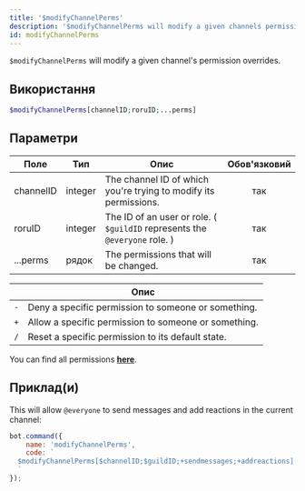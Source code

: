 ```yaml
---
title: '$modifyChannelPerms'
description: '$modifyChannelPerms will modify a given channels permission overrides.'
id: modifyChannelPerms
---
```


`$modifyChannelPerms` will modify a given channel's permission overrides.

## Використання

```php
$modifyChannelPerms[channelID;roruID;...perms]
```

## Параметри

| Поле      | Тип     | Опис                                                                       | Обов'язковий |
| --------- | ------- | -------------------------------------------------------------------------- |:------------:|
| channelID | integer | The channel ID of which you're trying to modify its permissions.           |     так      |
| roruID    | integer | The ID of an user or role. ( `$guildID` represents the `@everyone` role. ) |     так      |
| ...perms  | рядок   | The permissions that will be changed.                                      |     так      |

|     | Опис                                                 |
| --- | ---------------------------------------------------- |
| `-` | Deny a specific permission to someone or something.  |
| `+` | Allow a specific permission to someone or something. |
| `/` | Reset a specific permission to its default state.    |

You can find all permissions __[here](../../guides/client/2permissionsintents.md)__.

## Приклад(и)

This will allow `@everyone` to send messages and add reactions in the current channel:

```javascript
bot.command({
    name: 'modifyChannelPerms',
    code: `
  $modifyChannelPerms[$channelID;$guildID;+sendmessages;+addreactions]
  `
});
```
